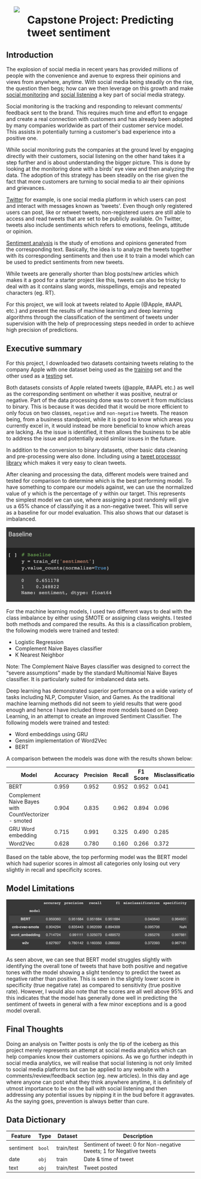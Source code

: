 <img src="http://imgur.com/1ZcRyrc.png" style="float: left; margin: 20px; height: 55px">

# Capstone Project: Predicting tweet sentiment


## Introduction

The explosion of social media in recent years has provided millions of people with the convenience and avenue to express their opinions and views from anywhere, anytime. With social media being steadily on the rise, the question then begs; how can we then leverage on this growth and make [social monitoring](https://sproutsocial.com/social-listening/) and [social listening](https://business.twitter.com/en/blog/how-to-use-social-listening.html) a key part of social media strategy.  

Social monitoring is the tracking and responding to relevant comments/ feedback sent to the brand. This requires much time and effort to engage and create a real connection with customers and has already been adopted by many companies worldwide as part of their customer service model. This assists in potentially turning a customer's bad experience into a positive one. 

While social monitoring puts the companies at the ground level by engaging directly with their customers, social listening on the other hand takes it a step further and is about understanding the bigger picture. This is done by looking at the monitoring done with a birds' eye view and then analyzing the data. The adoption of this strategy has been steadily on the rise given the fact that more customers are turning to social media to air their opinions and grievances. 


[Twitter](https://en.wikipedia.org/wiki/Twitter) for example, is one social media platform in which users can post and interact with messages known as 'tweets'. Even though only registered users can post, like or retweet tweets, non-registered users are still able to access and read tweets that are set to be publicly available. On Twitter, tweets also include sentiments which refers to emotions, feelings, attitude or opinion. 

[Sentiment analysis](https://ijcset.net/docs/Volumes/volume7issue9/ijcset2017070901.pdf) is the study of emotions and opinions generated from the corresponding text. Basically, the idea is to analyze the tweets together with its corresponding sentiments and then use it to train a model which can be used to predict sentiments from new tweets. 

While tweets are generally shorter than blog posts/new articles which makes it a good for a starter project like this, tweets can also be tricky to deal with as it contains slang words, misspellings, emojis and repeated characters (eg. RT). 

For this project, we will look at tweets related to Apple (@Apple, #AAPL etc.) and present the results of machine learning and deep learning algorithms through the classification of the sentiment of tweets under supervision with the help of preprocessing steps needed in order to achieve high precision of predictions. 

## Executive summary

For this project, I downloaded two datasets containing tweets relating to the company Apple with one dataset being used as the [training](https://data.world/crowdflower/apple-twitter-sentiment) set and the other used as a [testing](https://www.kaggle.com/kerneler/starter-apple-twitter-sentiment-texts-b9dd711b-8/data) set. 

Both datasets consists of Apple related tweets (@apple, #AAPL etc.) as well as the corresponding sentiment on whether it was positive, neutral or negative. Part of the data processing done was to convert it from multiclass to binary. This is because it was decided that it would be more efficient to only focus on two classes, `negative` and `non-negative` tweets. The reason being, from a business standpoint, while it is good to know which areas you currently excel in, it would instead be more beneficial to know which areas are lacking. As the issue is identified, it then allows the business to be able to address the issue and potentially avoid similar issues in the future. 

In addition to the conversion to binary datasets, other basic data cleaning and pre-processing were also done. Including using a [tweet processor library](https://pypi.org/project/tweet-preprocessor/) which makes it very easy to clean tweets. 

After cleaning and processing the data, different models were trained and tested for comparison to determine which is the best performing model. 
To have something to compare our models against, we can use the normalized value of y which is the percentage of y within our target. This represents the simplest model we can use, where assigning a post randomly will give us a 65% chance of classifying it as a non-negative tweet. This will serve as a baseline for our model evaluation. This also shows that our dataset is imbalanced. 

<img src='./data/images/baseline.png' content-align="center">

For the machine learning models, I used two different ways to deal with the class imbalance by either using SMOTE or assigning class weights. I tested both methods and compared the results. As this is a classification problem, the following models were trained and tested:

- Logistic Regression
- Complement Naive Bayes classifier
- K Nearest Neighbor

Note: The Complement Naive Bayes classifier was designed to correct the “severe assumptions” made by the standard Multinomial Naive Bayes classifier. It is particularly suited for imbalanced data sets.

Deep learning has demonstrated superior performance on a wide variety of tasks including NLP, Computer Vision, and Games. As the traditional machine learning methods did not seem to yield results that were good enough and hence I have included three more models based on Deep Learning, in an attempt to create an improved Sentiment Classifier. 
The following models were trained and tested:

- Word embeddings using GRU 
- Gensim implementation of Word2Vec
- BERT

A comparison between the models was done with the results shown below:

|Model|Accuracy|Precision|Recall|F1 Score|Misclassification|Specificity|
|---|---|---|---|---|---|---|
|BERT|0.959|0.952|0.952|0.952|0.041|0.965|
|Complement Naive Bayes with CountVectorizer - smoted|0.904|0.835|0.962|0.894|0.096|-|
|GRU Word embedding|0.715|0.991|0.325|0.490|0.285|0.998|
|Word2Vec|0.628|0.780|0.160|0.266|0.372|0.967|

Based on the table above, the top performing model was the BERT model which had superior scores in almost all categories only losing out very slightly in recall and specificity scores. 

## Model Limitations

<img src='./data/images/results.png' content-align="center">

As seen above, we can see that BERT model struggles slightly with identifying the overall tone of tweets that have both positive and negative tones with the model showing a slight tendency to predict the tweet as negative rather than positive. This is seen in the slightly lower score in specificity (true negative rate) as compared to sensitivity (true positive rate). However, I would also note that the scores are all well above 95% and this indicates that the model has generally done well in predicting the sentiment of tweets in general with a few minor exceptions and is a good model overall. 

## Final Thoughts

Doing an analysis on Twitter posts is only the tip of the iceberg as this project merely represents an attempt at social media analytics which can help companies know their customers opinions. 
As we go further indepth in social media analytics, we will realise that social listening is not only limited to social media platforms but can be applied to any website with a comments/review/feedback section (eg. new articles). 
In this day and age where anyone can post what they think anywhere anytime, it is definitely of utmost importance to be on the ball with social listening and then addressing any potential issues by nipping it in the bud before it aggravates. As the saying goes, prevention is always better than cure.


## Data Dictionary

|Feature|Type|Dataset|Description|
|---|---|---|---|
|sentiment|`bool`|train/test|Sentiment of tweet: 0 for Non-negative tweets; 1 for Negative tweets|
|date|`obj`|train|Date & time of tweet|
|text|`obj`|train/test|Tweet posted|


